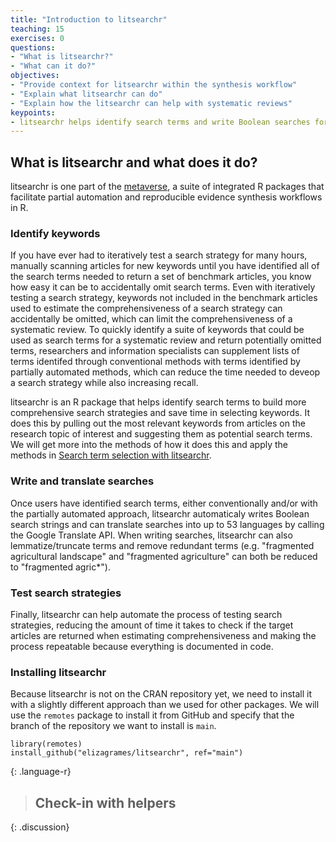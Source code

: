 ```yaml
---
title: "Introduction to litsearchr"
teaching: 15
exercises: 0
questions:
- "What is litsearchr?"
- "What can it do?"
objectives:
- "Provide context for litsearchr within the synthesis workflow"
- "Explain what litsearchr can do"
- "Explain how the litsearchr can help with systematic reviews"
keypoints:
- litsearchr helps identify search terms and write Boolean searches for systematic reviews.
---
```


## What is litsearchr and what does it do?

litsearchr is one part of the [metaverse](https://rmetaverse.github.io/), a suite of integrated R packages that facilitate partial automation and reproducible evidence synthesis workflows in R.

### Identify keywords
If you have ever had to iteratively test a search strategy for many hours, manually scanning articles for new keywords until you have identified all of the search terms needed to return a set of benchmark articles, you know how easy it can be to accidentally omit search terms. Even with iteratively testing a search strategy, keywords not included in the benchmark articles used to estimate the comprehensiveness of a search strategy can accidentally be omitted, which can limit the comprehensiveness of a systematic review. To quickly identify a suite of keywords that could be used as search terms for a systematic review and return potentially omitted terms, researchers and information specialists can supplement lists of terms identifed through conventional methods with terms identified by partially automated methods, which can reduce the time needed to deveop a search strategy while also increasing recall.

litsearchr is an R package that helps identify search terms to build more comprehensive search strategies and save time in selecting keywords. It does this by pulling out the most relevant keywords from articles on the research topic of interest and suggesting them as potential search terms. We will get more into the methods of how it does this and apply the methods in [Search term selection with litsearchr]("../13-search-term-selection-with-litsearchr/index.html").

### Write and translate searches
Once users have identified search terms, either conventionally and/or with the partially automated approach, litsearchr automaticaly writes Boolean search strings and can translate searches into up to 53 languages by calling the Google Translate API. When writing searches, litsearchr can also lemmatize/truncate terms and remove redundant terms (e.g. "fragmented agricultural landscape" and "fragmented agriculture" can both be reduced to "fragmented agric*"). 

### Test search strategies
Finally, litsearchr can help automate the process of testing search strategies, reducing the amount of time it takes to check if the target articles are returned when estimating comprehensiveness and making the process repeatable because everything is documented in code. 


### Installing litsearchr
Because litsearchr is not on the CRAN repository yet, we need to install it with a slightly different approach than we used for other packages. We will use the `remotes` package to install it from GitHub and specify that the branch of the repository we want to install is `main`.

~~~
library(remotes)
install_github("elizagrames/litsearchr", ref="main")
~~~
{: .language-r}

> ## Check-in with helpers
{: .discussion}
